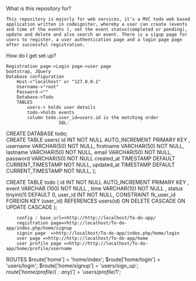 What is this repository for?

    This repository is majorly for web services, it's a MVC todo web based application written in codeigniter, whereby a user can create (events and time of the events ), set the event status(completed or pending), update and delete and also search an event. There is a sigup page for users to register, a user authentication page and a login page page after successful registration.

How do I get set up?

    Registration page->Login page->user page
    bootstrap, JQuery
    Database configuration
        Host->"localhost" or "127.0.0.1"
        Username->"root"
        Password->""
        Database->Todo
        TABLES
            users-> holds user details
            todo->holds events
            column todo.user_id=users.id is the matching order
						SQL:
 CREATE DATABASE todo;						
 CREATE TABLE users(
  id INT NOT NULL  AUTO_INCREMENT PRIMARY KEY ,
  username VARCHAR(50) NOT NULL,
  firstname VARCHAR(50) NOT NULL,
  lastname VARCHAR(50) NOT NULL,
  email VARCHAR(50) NOT NULL,
  password VARCHAR(50) NOT NULL
  created_at TIMESTAMP DEFAULT CURRENT_TIMESTAMP NOT NULL,
  updated_at TIMESTAMP DEFAULT CURRENT_TIMESTAMP NOT NULL,
);

CREATE  TABLE  todo (
  id INT  NOT  NULL AUTO_INCREMENT PRIMARY KEY ,
  event VARCHAR (100) NOT  NULL ,
  time VARCHAR(10) NOT  NULL ,
  status tinyint(1) DEFAULT 0,
  user_id INT NOT NULL,
  CONSTRAINT fk_user_id FOREIGN KEY (user_id) REFERENCES users(id) ON DELETE CASCADE ON UPDATE CASCADE
);

						
		config : base_url=>http://http://localhost/To-do-app/
		registration page=>http://localhost/To-do-app/index.php/home/signup
		signin page  =>http://localhost/To-do-app/index.php/home/login
		user page =>http://http://localhost/To-do-app/home
		user profile page =>http://http://localhost/To-do-app/home/profile/username
ROUTES
$route['home'] = 'home/index';
$route['home/login'] = 'users/login';
$route['home/signup'] = 'users/sign_up';
$route['home/profile/(:any)'] = 'users/profile/$1';
